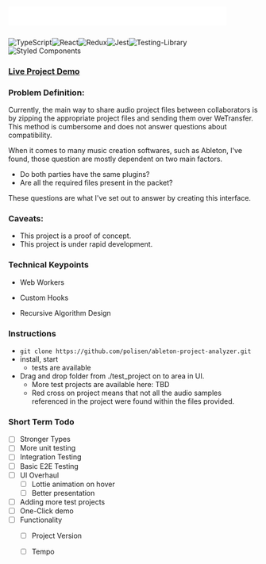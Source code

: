 # ![Title](./readme_assets/project_small.png/)

![TypeScript](https://img.shields.io/badge/typescript-%23007ACC.svg?style=for-the-badge&logo=typescript&logoColor=white)![React](https://img.shields.io/badge/react-%2320232a.svg?style=for-the-badge&logo=react&logoColor=%2361DAFB)![Redux](https://img.shields.io/badge/redux-%23593d88.svg?style=for-the-badge&logo=redux&logoColor=white)![Jest](https://img.shields.io/badge/-jest-%23C21325?style=for-the-badge&logo=jest&logoColor=white)![Testing-Library](https://img.shields.io/badge/-TestingLibrary-%23E33332?style=for-the-badge&logo=testing-library&logoColor=white)![Styled Components](https://img.shields.io/badge/styled--components-DB7093?style=for-the-badge&logo=styled-components&logoColor=white)


### [Live Project Demo](https://ableton-project-analyzer.web.app/)

### Problem Definition:
Currently, the main way to share audio project files between collaborators is by zipping the appropriate project files and sending them over WeTransfer.
This method is cumbersome and does not answer questions about compatibility.




When it comes to many music creation softwares, such as Ableton, I've found, those question are mostly dependent on two main factors.
 - Do both parties have the same plugins?
 - Are all the required files present in the packet?

These questions are what I've set out to answer by creating this interface.

### Caveats:
 - This project is a proof of concept.
 - This project is under rapid development.

### Technical Keypoints

- Web Workers

 - Custom Hooks
 - Recursive Algorithm Design

### Instructions
- `git clone https://github.com/polisen/ableton-project-analyzer.git`
- install, start
  - tests are available
- Drag and drop folder from ./test_project on to area in UI.
  - More test projects are available here: TBD
  - Red cross on project means that not all the audio samples referenced in the project were found within the files provided.

### Short Term Todo
- [ ] Stronger Types
- [ ] More unit testing
- [ ] Integration Testing
- [ ] Basic E2E Testing
- [ ] UI Overhaul
  - [ ] Lottie animation on hover
  - [ ] Better presentation
- [ ] Adding more test projects
- [ ] One-Click demo 
- [ ] Functionality
  - [ ] Project Version
  - [ ] Tempo

